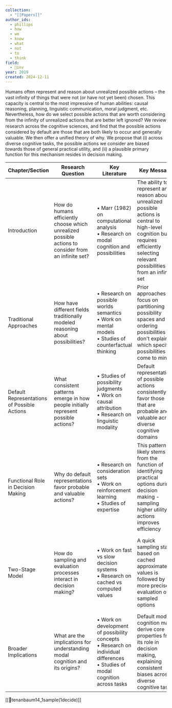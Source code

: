 ```yaml
---
collection:
  - "[[Papers]]"
author_ids:
  - phillips
  - how
  - we
  - know
  - what
  - not
  - to
  - think
field:
  - 🐢inv
year: 2019
created: 2024-12-11
---
```


Humans often represent and reason about unrealized possible actions – the vast inﬁnity of things that were not (or have not yet been) chosen. This capacity is central to the most impressive of human abilities: causal reasoning, planning, linguistic communication, moral judgment, etc. Nevertheless, how do we select possible actions that are worth considering from the inﬁnity of unrealized actions that are better left ignored? We review research across the cognitive sciences, and ﬁnd that the possible actions considered by default are those that are both likely to occur and generally valuable. We then offer a uniﬁed theory of why. We propose that (i) across diverse cognitive tasks, the possible actions we consider are biased towards those of general practical utility, and (ii) a plausible primary function for this mechanism resides in decision making.

| Chapter/Section | Research Question | Key Literature | Key Message | Technical Details/Examples |
|----------------|-------------------|----------------|--------------|------------------------|
| Introduction | How do humans efficiently choose which unrealized possible actions to consider from an infinite set? | • Marr (1982) on computational analysis<br>• Research on modal cognition and possibilities | The ability to represent and reason about unrealized possible actions is central to high-level cognition but requires efficiently selecting relevant possibilities from an infinite set | • Examples: choosing cities to move to, judging others' actions, assigning responsibility |
| Traditional Approaches | How have different fields traditionally modeled reasoning about possibilities? | • Research on possible worlds semantics<br>• Work on mental models<br>• Studies of counterfactual thinking | Prior approaches focus on partitioning possibility spaces and ordering possibilities but don't explain which specific possibilities come to mind | • Philosophical models using possible worlds<br>• Psychological work on mental models<br>• Linguistics research on modal terms |
| Default Representations of Possible Actions | What consistent patterns emerge in how people initially represent possible actions? | • Studies of possibility judgments<br>• Work on causal attribution<br>• Research on linguistic modality | Default representations of possible actions consistently favor those that are probable and valuable across diverse cognitive domains | • Children judge morally wrong actions "impossible"<br>• Causal attributions focus on probable alternatives<br>• Modal language sensitive to both probability and value |
| Functional Role in Decision Making | Why do default representations favor probable and valuable actions? | • Research on consideration sets<br>• Work on reinforcement learning<br>• Studies of expertise | This pattern likely stems from the function of identifying practical options during decision making - sampling higher utility actions improves efficiency | • Chess experts consider better moves first<br>• Consumer decisions shaped by initial consideration sets<br>• AI systems use similar sampling strategies |
| Two-Stage Model | How do sampling and evaluation processes interact in decision making? | • Work on fast vs slow decision systems<br>• Research on cached vs computed values | A quick sampling stage based on cached approximate values is followed by more precise evaluation of sampled options | • Cached values allow rapid generation of candidates<br>• Detailed evaluation only of sampled subset<br>• Balance between accuracy and computational cost |
| Broader Implications | What are the implications for understanding modal cognition and its origins? | • Work on development of possibility concepts<br>• Research on individual differences<br>• Studies of modal cognition across tasks | Default modal cognition may derive core properties from its role in decision making, explaining consistent biases across diverse cognitive tasks | • Predicts similar biases across domains<br>• Explains development of modal concepts<br>• Accounts for effects of time pressure |

[[📜tenanbaum14_1sample(1decide)]]